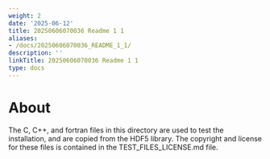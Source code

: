 ```yaml
---
weight: 2
date: '2025-06-12'
title: 20250606070036 Readme 1 1
aliases:
- /docs/20250606070036_README_1_1/
description: ''
linkTitle: 20250606070036 Readme 1 1
type: docs
---
```


About
=====

The C, C++, and fortran files in this directory are used to test the
installation, and are copied from the HDF5 library. The copyright and license
for these files is contained in the TEST_FILES_LICENSE.md file.
